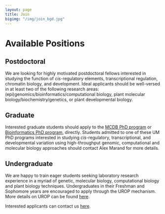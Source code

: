 ```yaml
---
layout: page
title: Join
bigimg: "/img/join_bgd.jpg"
---
```


# Available Positions

## Postdoctoral
We are looking for highly motivated postdoctoral fellows interested in studying the function of *cis*-regulatory elements, transcriptional regulation, chromatin biology, and development. Ideal applicants should be well-versed in at least two of the following research areas: (epi)genomics/bioinformatics/computational biology, plant molecular biology/biochemistry/genetics, or plant developmental biology.

## Graduate
Interested graduate students should apply to the [MCDB PhD program](https://lsa.umich.edu/mcdb/graduate-students/phd-program.html) or [Bioinformatics PhD program](https://medschool.umich.edu/departments/computational-medicine-bioinformatics/education/phd-program), directly. Students admitted to one of these UM PhD programs interested in studying *cis*-regulatory, transcriptional, and developmental variation using high-throughput genomic, computational and molecular biology approaches should contact Alex Marand for more details.

## Undergraduate
We are happy to train eager students seeking laboratory research experience in a myriad of genetic, molecular biology, computational biology and plant biology techniques. Undergraduates in their Freshman and Sophomore years are encouraged to apply through the UROP mechanism. More details on UROP can be found [here](https://lsa.umich.edu/urop).

Interested applicants can contact us [here](/contact.md).
